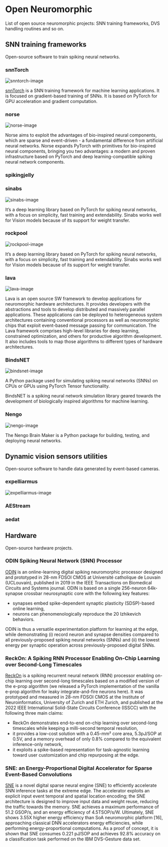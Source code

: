 # Open Neuromorphic

List of open source neuromorphic projects: SNN training frameworks, DVS handling routines and so on.

## SNN training frameworks

Open-source software to train spiking neural networks.

### snnTorch

![snntorch-image](images/snntorch.png)

[snnTorch](https://github.com/jeshraghian/snntorch) is a SNN training framework for machine learning applications. It is focused on gradient-based training of SNNs. 
It is based on PyTorch for GPU acceleration and gradient computation. 

### norse

![norse-image](images/norse.png)

Norse aims to exploit the advantages of bio-inspired neural components, which are sparse and event-driven - a fundamental difference from artificial neural networks. Norse expands PyTorch with primitives for bio-inspired neural components, bringing you two advantages: a modern and proven infrastructure based on PyTorch and deep learning-compatible spiking neural network components.

### spikingjelly 


### sinabs

![sinabs-image](images/sinabs.png)

It’s a deep learning library based on PyTorch for spiking neural networks, with a focus on simplicity, fast training and extendability. Sinabs works well for Vision models because of its support for weight transfer.

### rockpool

![rockpool-image](images/rockpool.png)

It’s a deep learning library based on PyTorch for spiking neural networks, with a focus on simplicity, fast training and extendability. Sinabs works well for Vision models because of its support for weight transfer.

### lava

![lava-image](images/lava.png)

Lava is an open source SW framework to develop applications for neuromorphic hardware architectures. It provides developers with the abstractions and tools to develop distributed and massively parallel applications. These applications can be deployed to heterogeneous system architectures containing conventional processors as well as neuromorphic chips that exploit event-based message passing for communication. The Lava framework comprises high-level libraries for deep learning, constrained optimization, and others for productive algorithm development. It also includes tools to map those algorithms to different types of hardware architectures.

### BindsNET

![bindsnet-image](images/bindsnet.png)

A Python package used for simulating spiking neural networks (SNNs) on CPUs or GPUs using PyTorch Tensor functionality.

BindsNET is a spiking neural network simulation library geared towards the development of biologically inspired algorithms for machine learning.

### Nengo

![nengo-image](images/nengo.jpg)

The Nengo Brain Maker is a Python package for building, testing, and deploying neural networks.

## Dynamic vision sensors utilities

Open-source software to handle data generated by event-based cameras.

### expelliarmus 

![expelliarmus-image](images/expelliarmus.png)

### AEStream 

### aedat

## Hardware

Open-source hardware projects. 

### ODIN Spiking Neural Network (SNN) Processor

[ODIN](https://github.com/ChFrenkel/ODIN) is an online-learning digital spiking neuromorphic processor designed and prototyped in 28-nm FDSOI CMOS at Université catholique de Louvain (UCLouvain), published in 2019 in the IEEE Transactions on Biomedical Circuits and Systems journal. ODIN is based on a single 256-neuron 64k-synapse crossbar neurosynaptic core with the following key features:

- synapses embed spike-dependent synaptic plasticity (SDSP)-based online learning,
- neurons can phenomenologically reproduce the 20 Izhikevich behaviors.

ODIN is thus a versatile experimentation platform for learning at the edge, while demonstrating (i) record neuron and synapse densities compared to all previously-proposed spiking neural networks (SNNs) and (ii) the lowest energy per synaptic operation across previously-proposed digital SNNs.

### ReckOn: A Spiking RNN Processor Enabling On-Chip Learning over Second-Long Timescales

[ReckOn](https://github.com/ChFrenkel/ReckOn) is a spiking recurrent neural network (RNN) processor enabling on-chip learning over second-long timescales based on a modified version of the e-prop algorithm (we released a PyTorch implementation of the vanilla e-prop algorithm for leaky integrate-and-fire neurons here). It was prototyped and measured in 28-nm FDSOI CMOS at the Institute of Neuroinformatics, University of Zurich and ETH Zurich, and published at the 2022 IEEE International Solid-State Circuits Conference (ISSCC) with the following three main claims:

- ReckOn demonstrates end-to-end on-chip learning over second-long timescales while keeping a milli-second temporal resolution,
- it provides a low-cost solution with a 0.45-mm² core area, 5.3pJ/SOP at 0.5V, and a memory overhead of only 0.8% compared to the equivalent inference-only network,
- it exploits a spike-based representation for task-agnostic learning toward user customization and chip repurposing at the edge.

### SNE: an Energy-Proportional Digital Accelerator for Sparse Event-Based Convolutions 

[SNE](https://github.com/pulp-platform/sne) is a novel digital sparse neural engine (SNE) to efficiently accelerate SNN inference tasks at the extreme edge. The accelerator exploits an explicit input event temporal and spatial location encoding; the SNE architecture is designed to improve input data and weight reuse, reducing the traffic towards the memory. SNE achieves a maximum performance of 51.2 GSOP/s, and an energy efficiency of 4.5TSOP/s/W. Ultimately, SNE shows 3.55X higher energy efficiency than SoA neuromorphic platform [16], approaching classical DNN accelerators energy efficiencies, while performing energy-proportional computations. As a proof of concept, it is shown that SNE consumes 0.221 pJ/SOP and achieves 92.8% accuracy on a classification task performed on the IBM DVS-Gesture data set. 
